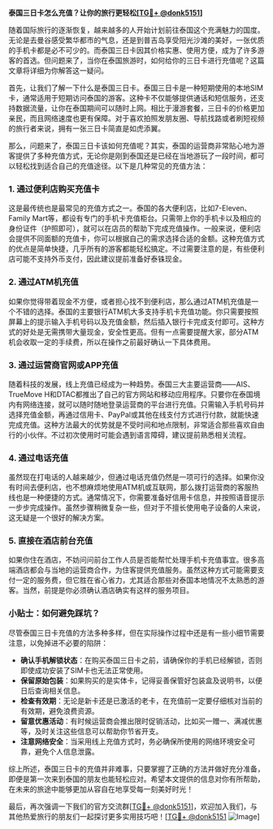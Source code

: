 **泰国三日卡怎么充值？让你的旅行更轻松[[TG💪+ @donk5151](https://t.me/s/donk5151)]**

随着国际旅行的逐渐恢复，越来越多的人开始计划前往泰国这个充满魅力的国度。无论是去曼谷感受繁华都市的气息，还是到普吉岛享受阳光沙滩的美好，一张优质的手机卡都是必不可少的。而泰国三日卡因其价格实惠、使用方便，成为了许多游客的首选。但问题来了，当你在泰国旅游时，如何给你的三日卡进行充值呢？这篇文章将详细为你解答这一疑问。

首先，让我们了解一下什么是泰国三日卡。泰国三日卡是一种短期使用的本地SIM卡，通常适用于短期访问泰国的游客。这种卡不仅能够提供通话和短信服务，还支持数据流量，让你在泰国期间可以随时上网。相比于漫游套餐，三日卡的价格更加亲民，而且网络速度也更有保障。对于喜欢拍照发朋友圈、导航找路或者刷短视频的旅行者来说，拥有一张三日卡简直是如虎添翼。

那么，问题来了，泰国三日卡该如何充值呢？其实，泰国的运营商非常贴心地为游客提供了多种充值方式，无论你是刚到泰国还是已经在当地游玩了一段时间，都可以轻松找到适合自己的充值途径。以下是几种常见的充值方法：

### 1. **通过便利店购买充值卡**
这是最传统也是最常见的充值方式之一。泰国的各大便利店，比如7-Eleven、Family Mart等，都设有专门的手机卡充值柜台。只需带上你的手机卡以及相应的身份证件（护照即可），就可以在店员的帮助下完成充值操作。一般来说，便利店会提供不同面额的充值卡，你可以根据自己的需求选择合适的金额。这种充值方式的优点是简单快捷，几乎所有的游客都能轻松搞定。不过需要注意的是，有些便利店可能不支持外币支付，因此建议提前准备好泰铢现金。

### 2. **通过ATM机充值**
如果你觉得带着现金不方便，或者担心找不到便利店，那么通过ATM机充值是一个不错的选择。泰国的主要银行ATM机大多支持手机卡充值功能。你只需要按照屏幕上的提示输入手机号码以及充值金额，然后插入银行卡完成支付即可。这种方式的好处是无需携带大量现金，安全性更高。但有一点需要提醒大家，部分ATM机会收取一定的手续费，所以在操作之前最好确认一下具体费用。

### 3. **通过运营商官网或APP充值**
随着科技的发展，线上充值已经成为一种趋势。泰国三大主要运营商——AIS、TrueMove H和DTAC都推出了自己的官方网站和移动应用程序。只要你在泰国境内有网络连接，就可以随时随地登录运营商的平台进行充值。只需输入手机号码并选择充值金额，再通过信用卡、PayPal或其他在线支付方式进行付款，就能快速完成充值。这种方法最大的优势就是不受时间和地点限制，非常适合那些喜欢自由行的小伙伴。不过初次使用时可能会遇到语言障碍，建议提前熟悉相关流程。

### 4. **通过电话充值**
虽然现在打电话的人越来越少，但通过电话充值仍然是一项可行的选择。如果你没有时间去便利店，也不想麻烦地使用ATM机或互联网，那么拨打运营商的客服热线也是一种便捷的方式。通常情况下，你需要准备好信用卡信息，并按照语音提示一步步完成操作。虽然步骤稍微复杂一些，但对于不擅长使用电子设备的人来说，这无疑是一个很好的解决方案。

### 5. **直接在酒店前台充值**
如果你住在酒店，不妨问问前台工作人员是否能帮忙处理手机卡充值事宜。很多高端酒店都会与当地的运营商合作，为住客提供充值服务。虽然这种方式可能需要支付一定的服务费，但它胜在省心省力，尤其适合那些对泰国本地情况不太熟悉的游客。当然，前提是你必须确认酒店确实有这样的服务项目。

### 小贴士：如何避免踩坑？
尽管泰国三日卡充值的方法多种多样，但在实际操作过程中还是有一些小细节需要注意，以免掉进不必要的陷阱：

- **确认手机解锁状态**：在购买泰国三日卡之前，请确保你的手机已经解锁，否则即使成功安装了SIM卡也无法正常使用。
- **保留原始包装**：如果购买的是实体卡，记得妥善保管好包装盒及说明书，以便日后查询相关信息。
- **检查有效期**：无论是新卡还是已激活的老卡，在充值前一定要仔细核对当前的有效期，避免浪费资源。
- **留意优惠活动**：有时候运营商会推出限时促销活动，比如买一赠一、满减优惠等，及时关注这些信息可以帮助你节省开支。
- **注意网络安全**：当采用线上充值方式时，务必确保所使用的网络环境安全可靠，避免个人信息泄露。

综上所述，泰国三日卡的充值并非难事，只要掌握了正确的方法并做好充分准备，即便是第一次来到泰国的朋友也能轻松应对。希望本文提供的信息对你有所帮助，在未来的旅途中能够更加从容自在地享受每一刻美好时光！

最后，再次强调一下我们的官方交流群[[TG💪+ @donk5151](https://t.me/s/donk5151)]，欢迎加入我们，与其他热爱旅行的朋友们一起探讨更多实用技巧吧！[[TG💪+ @donk5151](https://t.me/s/donk5151) ![Image](https://i.postimg.cc/rwNCRYN7/Snipaste-2025-04-30-17-27-05.png)]